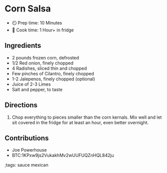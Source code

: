 # Corn Salsa

- ⏲️ Prep time: 10 Minutes
- 🍳 Cook time: 1 Hour+ in fridge

## Ingredients

- 2 pounds frozen corn, defrosted
- 1/2 Red onion, finely chopped
- 4 Radishes, sliced thin and chopped
- Few pinches of Cilantro, finely chopped
- 1-2 Jalepenos, finely chopped (optional)
- Juice of 2-3 Limes
- Salt and pepper, to taste

## Directions

1. Chop everything to pieces smaller than the corn kernals. Mix well and let sit covered in the fridge for at least an hour, even better overnight.

## Contributions
- Joe Powerhouse
- BTC:1KPxw9js2VukakhMv2wUUFUQZnHQL842ju

;tags: sauce mexican
